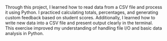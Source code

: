 Through this project, I learned how to read data from a CSV file and process it using Python. I practiced calculating totals, percentages, and generating custom feedback based on student scores. Additionally, I learned how to write new data into a CSV file and present output clearly in the terminal. This exercise improved my understanding of handling file I/O and basic data analysis in Python.
